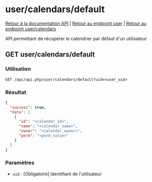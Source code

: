 # user/calendars/default

[Retour à la documentation API](../../../README.md#utilisation-de-lapi) | [Retour au endpoint user](../../README.md#user) | [Retour au endpoint user/calendars](../README.md#usercalendars)

API permettant de récupérer le calendrier par défaut d'un utilisateur

## GET user/calendars/default

### Utilisation

```url
GET /api/api.php/user/calendars/default?uid=<user_uid>
```

### Résultat

```json
{
  "success": true,
  "data": [
    {
      "id": "<calendar_id>",
      "name": "<calendar_name>",
      "owner": "<calendar_owner>",
      "perm": "<perm_value>"
    }
  ]
}
```

### Paramètres

 - `uid` : [Obligatoire] identifiant de l'utilisateur
